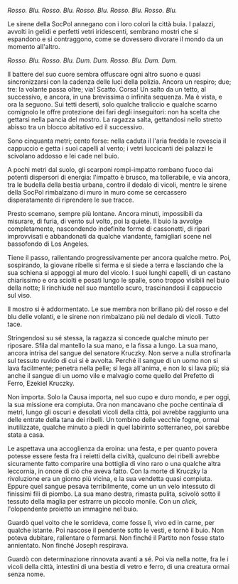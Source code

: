 *Rosso. Blu. Rosso. Blu. Rosso. Blu. Rosso. Blu. Rosso. Blu.*

Le sirene della SocPol annegano con i loro colori la città buia. I palazzi, avvolti in gelidi e perfetti vetri iridescenti, sembrano mostri che si espandono e si contraggono,
come se dovessero divorare il mondo da un momento all'altro.

*Rosso. Blu. Rosso. Blu. Dum. Dum. Rosso. Blu. Dum. Dum.*

Il battere del suo cuore sembra offuscare ogni altro suono e quasi sincronizzarsi con la cadenza delle luci della polizia.
Ancora un respiro; due; tre: la volante passa oltre; via!
Scatto. Corsa! Un salto da un tetto, al successivo, e ancora, in una brevissima o infinita sequenza. Ma è vista, e ora la seguono. Sui tetti deserti, 
solo qualche traliccio e qualche scarno comignolo le offre protezione dei fari degli inseguitori: non ha scelta che gettarsi nella pancia del mostro. 
La ragazza salta, gettandosi nello stretto abisso tra un blocco abitativo ed il successivo. 

Sono cinquanta metri; cento forse: nella caduta il l'aria fredda le rovescia il cappuccio e getta i suoi capelli al vento; i vetri luccicanti dei palazzi 
le scivolano addosso e lei cade nel buio.

A pochi metri dal suolo, gli scarponi rompi-impatto rombano fuoco dai potenti dispersori di energia: l'impatto è brusco, ma tollerabile, e via ancora, tra 
le budella della bestia urbana, contro il dedalo di vicoli, mentre le sirene della SocPol rimbalzano di muro in muro come se cercassero disperatamente di riprendere le sue tracce.

Presto scemano, sempre più lontane. Ancora minuti, impossibili da misurare, di furia, di vento sul volto, poi la quiete. Il buio la avvolge completamente, 
nascondendo indefinite forme di cassonetti, di ripari improvvisati e abbandonati da qualche viandante, famigliari scene nel bassofondo di Los Angeles.

Tiene il passo, rallentando progressivamente per ancora qualche metro. Poi, sospirando, la giovane ribelle si ferma e si siede a terra e lasciando che
la sua schiena si appoggi al muro del vicolo. I suoi lunghi capelli, di un castano chiarissimo e ora sciolti e posati lungo le spalle, sono troppo visibili 
nel buio della notte; li rinchiude nel suo mantello scuro, trascinandosi il cappuccio sul viso.

Il mostro si è addormentato. Le sue membra non brillano più del rosso e del blu delle volanti, e le sirene non rimbalzano più nel dedalo di vicoli.
Tutto tace.

Stringendosi su sé stessa, la ragazza si concede qualche minuto per riposare. Sfila dal mantello la sua mano, e la fissa a lungo. La sua mano, 
ancora intrisa del sangue del senatore Kruczky. Non serve a nulla strofinarla sul tessuto ruvido di cui si è avvolta. Perché il sangue di un uomo non si lava facilmente;
penetra nella pelle; si lega all'anima, e non lo si lava più; sia anche il sangue di un uomo vile e malvagio come quello del Prefetto di Ferro, Ezekiel Kruczky.

Non importa. Solo la Causa importa, nel suo cupo e duro mondo, e per oggi, la sua missione era compiuta.
Ora non mancavano che poche centinaia di metri, lungo gli oscuri e desolati vicoli della città, poi avrebbe raggiunto una delle entrate della tana dei ribelli.
Un tombino delle vecchie fogne, ormai inutilizzate, qualche minuto a piedi in quel labirinto sotterraneo, poi sarebbe stata a casa.

Le aspettava una accoglienza da eroina: una festa, e per quanto povera potesse essere festa fra i reietti della civiltà, qualcuno dei ribelli avrebbe sicuramente
fatto comparire una bottiglia di vino raro o una qualche altra leccornia, in onore di ciò che aveva fatto.
Con la morte di Kruczky la rivoluzione era un giorno più vicina, e la sua vendetta quasi compiuta.
Eppure quel sangue pesava terribilmente, come un un velo intessuto di finissimi fili di piombo. 
La sua mano destra, rimasta pulita, scivolò sotto il tessuto della maglia per estrarre un piccolo monile. Con un *click*, l'olopendente proiettò un immagine nel buio. 

Guardò quel volto che le sorrideva, come fosse lì, vivo ed in carne, per qualche istante. Poi nascose il pendente sotto le vesti, e tornò il buio. 
Non poteva dubitare, rallentare o fermarsi. Non finché il Partito non fosse stato annientato. Non finché Joseph respirava.

Guardò con determinazione rinnovata avanti a sé. Poi via nella notte, fra le i vicoli della città, intestini di una bestia di vetro e ferro, di una creatura ormai senza nome.


